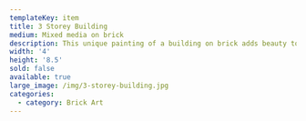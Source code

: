```yaml
---
templateKey: item
title: 3 Storey Building
medium: Mixed media on brick
description: This unique painting of a building on brick adds beauty to your home decor.
width: '4'
height: '8.5'
sold: false
available: true
large_image: /img/3-storey-building.jpg
categories:
  - category: Brick Art
---
```


